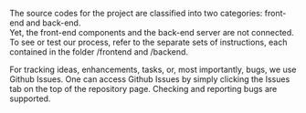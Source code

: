 The source codes for the project are classified into two categories: front-end and back-end.  
Yet, the front-end components and the back-end server are not connected.  
To see or test our process, refer to the separate sets of instructions, each contained in the folder /frontend and /backend.  

For tracking ideas, enhancements, tasks, or, most importantly, bugs, we use Github Issues.
One can access Github Issues by simply clicking the Issues tab on the top of the repository page.
Checking and reporting bugs are supported.
